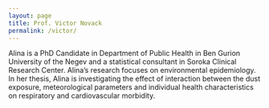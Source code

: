 ```yaml
---
layout: page
title: Prof. Victor Novack
permalink: /victor/
---
```


Alina is a PhD Candidate in Department of Public Health in Ben Gurion University of
the Negev and a statistical consultant in Soroka Clinical Research Center. Alina’s
research focuses on environmental epidemiology. In her thesis, Alina is investigating
the effect of interaction between the dust exposure, meteorological parameters and
individual health characteristics on respiratory and cardiovascular morbidity.
